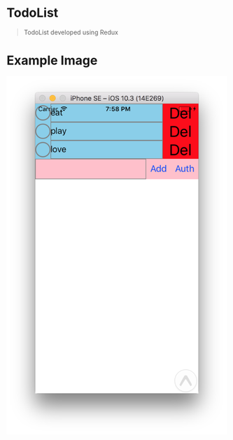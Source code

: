 # TodoList

>TodoList developed using Redux

# Example Image

<!--<p align="center">
  <img src="img/sample.png" alt="sample" width="320" height="480" />
</p>-->

![sample](/img/sample.png)

<!--## 작성방법

```markdown
<img src="url" alt="alt text" width="whatever" height="whatever">
```-->